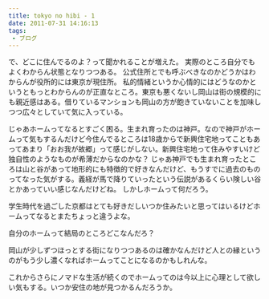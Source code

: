 ```yaml
---
title: tokyo no hibi - 1
date: 2011-07-31 14:16:13
tags:
 - ブログ
---
```

で、どこに住んでるのよ？って聞かれることが増えた。
実際のところ自分でもよくわからん状態となりつつある。
公式住所とでも呼ぶべきなのかどうかはわからんが役所的には東京が現住所。
私的情緒というか心情的にはどうなのかというともっとわからんのが正直なところ。東京も悪くないし岡山は街の規模的にも親近感はある。借りているマンションも岡山の方が飽きていないことを加味しつつ広々としていて気に入っている。

<!-- more -->

じゃあホームってなるとすごく困る。生まれ育ったのは神戸。なので神戸がホームって気もするんだけど今住んでるところは18歳からで新興住宅地ってこともあってあまり「おお我が故郷」って感じがしない。新興住宅地って住みやすいけど独自性のようなものが希薄だからなのかな？
じゃあ神戸でも生まれ育ったところは山と谷があって地形的にも特徴的で好きなんだけど、もうすでに過去のものってなった気がする。義経が馬で降りていったという伝説があるくらい険しい谷とかあっていい感じなんだけどね。
しかしホームって何だろう。

学生時代を過ごした京都はとても好きだしいつか住みたいと思ってはいるけどホームってなるとまたちょっと違うよな。

自分のホームって結局のところどこなんだろ？

岡山が少しずつほっとする街になりつつあるのは確かなんだけど人との縁というのがもう少し濃くなればホームってことになるのかもしれんな。

これからさらにノマドな生活が続くのでホームってのは今以上に心理として欲しい気もする。いつか安住の地が見つかるんだろうか。